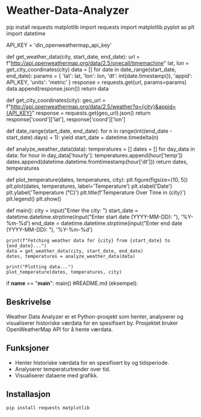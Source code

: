 # Weather-Data-Analyzer
pip install requests matplotlib
import requests
import matplotlib.pyplot as plt
import datetime

API_KEY = 'din_openweathermap_api_key'

def get_weather_data(city, start_date, end_date):
    url = f"http://api.openweathermap.org/data/2.5/onecall/timemachine"
    lat, lon = get_city_coordinates(city)
    data = []
    for date in date_range(start_date, end_date):
        params = {
            'lat': lat,
            'lon': lon,
            'dt': int(date.timestamp()),
            'appid': API_KEY,
            'units': 'metric'
        }
        response = requests.get(url, params=params)
        data.append(response.json())
    return data

def get_city_coordinates(city):
    geo_url = f"http://api.openweathermap.org/data/2.5/weather?q={city}&appid={API_KEY}"
    response = requests.get(geo_url).json()
    return response['coord']['lat'], response['coord']['lon']

def date_range(start_date, end_date):
    for n in range(int((end_date - start_date).days) + 1):
        yield start_date + datetime.timedelta(n)

def analyze_weather_data(data):
    temperatures = []
    dates = []
    for day_data in data:
        for hour in day_data['hourly']:
            temperatures.append(hour['temp'])
            dates.append(datetime.datetime.fromtimestamp(hour['dt']))
    return dates, temperatures

def plot_temperature(dates, temperatures, city):
    plt.figure(figsize=(10, 5))
    plt.plot(dates, temperatures, label='Temperature')
    plt.xlabel('Date')
    plt.ylabel('Temperature (°C)')
    plt.title(f'Temperature Over Time in {city}')
    plt.legend()
    plt.show()

def main():
    city = input("Enter the city: ")
    start_date = datetime.datetime.strptime(input("Enter start date (YYYY-MM-DD): "), '%Y-%m-%d')
    end_date = datetime.datetime.strptime(input("Enter end date (YYYY-MM-DD): "), '%Y-%m-%d')

    print(f"Fetching weather data for {city} from {start_date} to {end_date}...")
    data = get_weather_data(city, start_date, end_date)
    dates, temperatures = analyze_weather_data(data)
    
    print("Plotting data...")
    plot_temperature(dates, temperatures, city)

if __name__ == "__main__":
    main()
#README.md (eksempel):

## Beskrivelse
Weather Data Analyzer er et Python-prosjekt som henter, analyserer og visualiserer historiske værdata for en spesifisert by. Prosjektet bruker OpenWeatherMap API for å hente værdata.

## Funksjoner
- Henter historiske værdata for en spesifisert by og tidsperiode.
- Analyserer temperaturtrender over tid.
- Visualiserer dataene med grafikk.

## Installasjon
```bash
pip install requests matplotlib
